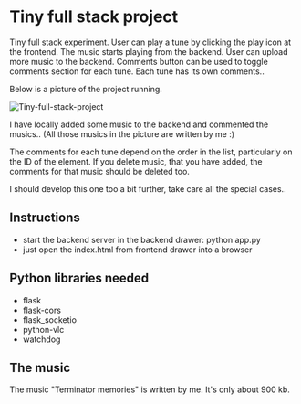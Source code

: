 # Tiny full stack project

Tiny full stack experiment. User can play a tune by clicking the play icon at the frontend. The music starts playing from the backend. User can upload more music to the backend. Comments button can be used to toggle comments section for each tune. Each tune has its own comments..

Below is a picture of the project running.

![Tiny-full-stack-project](https://github.com/tickBit/Tiny-full-stack-project/assets/61118857/1d34fe20-17a6-47ea-80fe-d33f064f3c8b)

I have locally added some music to the backend and commented the musics.. (All those musics in the picture are written by me :)

The comments for each tune depend on the order in the list, particularly on the ID of the element. If you delete music, that you have added, the comments for that music should be deleted too.

I should develop this one too a bit further, take care all the special cases..

## Instructions

- start the backend server in the backend drawer: python app.py
- just open the index.html from frontend drawer into a browser

## Python libraries needed

- flask
- flask-cors
- flask_socketio
- python-vlc
- watchdog

## The music

The music "Terminator memories" is written by me. It's only about 900 kb.
